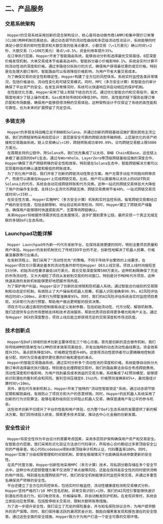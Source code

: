 ##  **二、产品服务**

### **交易系统架构**

     Hopper的交易系统采用创新的混合架构设计，核心是将自动做市商(AMM)和集中限价订单簿(CLOB)两种机制完美结合。通过动态调节的流动性曲线和多层级流动性池设计，系统能够同时满足小额交易的即时性需求和大额交易的低滑点要求，小额交易（\<1万美元）确认时间\<2秒，大额交易（\>100万美元）滑点\<0.5%，资金利用率提升35%。  
     在订单执行层面，Hopper开发了智能路由系统，能够自动分析和选择最优交易路径。8层深度价格发现机制，大单交易成本节省最高达40%，智能拆分最小价格影响0.1%。系统会实时计算不同流动性池的深度和价格，通过多路径分拆执行的方式，确保用户获得最优惠的成交价格。特别是在处理大额订单时，智能路由可以有效降低价格影响，为用户节省大量交易成本。  
     为了确保交易的安全性和稳定性，Hopper构建了全方位的风控体系。系统实时监控各类异常情况，包括价格波动、流动性变化和可疑交易模式。同时，MPC（多方安全计算）和智能合约审计确保了平台资产的安全。在发生异常情况时，系统可以快速响应并启动相应的保护机制。  
     在性能优化方面，Hopper采用了链上和链下结合的方式。通过优化智能合约和交易指令，最大限度地减少了链上操作成本。Gas成本较传统DEX降低30%。同时，高性能的链下服务处理订单匹配和市场数据，确保用户能够获得流畅的交易体验。这种架构设计不仅保证了系统的高性能和可靠性，也为未来的扩展预留了充足空间。

### **多链支持**

     Hopper的多链支持战略立足于BNB和Solana，并通过创新的跨链基础设施扩展到其他主流公链。我们的跨链架构采用双层设计：底层是安全可靠的跨链消息传输网络，上层是优化的资产桥接和交易路由系统。链上交易确认\<1秒，跨链转账成功率99.99%，日均跨链交易额上限5000万美元。  
     在首期支持的公链中，除Solana外，我们优先集成了以太坊、BNB Chain和Base，这些链上承载了最活跃的DeFi生态。通过与Wormhole、LayerZero等顶级跨链基础设施的深度合作，Hopper确保了资产跨链转移的安全性和效率。特别是在Solana生态中，智能跨链解决方案可以实现毫秒级的确认速度和极低的转账成本。  
     为了优化用户体验，我们开发了创新的跨链流动性聚合方案。用户无需手动在不同链间转移资产，而是可以直接在Hopper上完成跨链交易。比如，用户可以直接用以太坊上的USDT购买Solana上的代币，系统会自动完成跨链转账和代币兑换。这种一站式的跨链交易体验大大降低了用户的操作复杂度。支持15+主流代币跨链互换，跨链交易费用节省40%，一站式跨链交易完成时间\<15秒.。  
     在安全性方面，Hopper实施MPC（多方安全计算）机制和实时监控系统。每笔跨链交易都经过严格的安全检查，包括金额限制、地址验证和异常检测。同时，Hopper建立了跨链资产储备池，确保用户能够随时快速提取资产，无需等待跨链确认。  
     未来Hopper将根据市场需求和生态发展情况，逐步扩展到更多公链，最终实现一个真正无缝互联的多链DeFi生态系统。  

### **Launchpad功能详解**

     Hopper Launchpad作为新一代代币发射平台，在保持高效便捷的同时，特别注重项目质量和用户体验。Hopper的发射机制优化了传统IDO平台的不足，创新性地解决了机器人抢筹、价格暴涨暴跌等行业痛点。  
     在发射流程上，我们采用了"流动性优先"的策略。不同于传统平台繁琐的上线要求，在Hopper项目方只需满足基本的流动性条件即可在Hopper DEX上线交易。项目上线时间缩短至15分钟，初始流动性要求最低10万美元，首日交易深度保障500万美元。这种机制既确保了充足的市场流动性，又大大缩短了项目从发射到交易的时间窗口。特别是对于MEME代币项目，这种快速高效的发射机制能够更好地把握市场热度。  
     为了保护用户利益，Hopper设计了创新的反倾销和防机器人系统。通过智能合约级别的交易限制和动态定价机制，有效防止了大户操纵和机器人抢筹。机器人识别准确率99.9%，AI风险评估响应时间\<100ms，异常行为预警准确率95%。同时，我们的AI风险评估系统会实时监控项目表现，对异常行为进行预警，帮助用户做出更明智的投资决策。  
     项目方可以通过直观的控制面板自定义发射参数，包括初始流动性、代币分配、解锁机制等。我们还提供专业的市场营销支持和技术咨询服务，帮助优质项目获得更多曝光和用户关注。通过与Hopper DEX的深度整合，项目上线后能立即获得充足的交易深度和市场活跃度。  

### **技术创新点**

     Hopper在DeFi领域的技术创新主要体现在三个核心方面。首先是创新的混合做市机制，我们将传统AMM的简单性与CLMM的资本效率完美结合，开发出独特的动态流动性曲线算法。资金效率提升35%，滑点损失降低50%，价格稳定性提升40%。这使得流动性提供者可以更精确地控制资金分配，同时为交易者提供更优惠的价格和更低的滑点。  
     Hopper的智能交易路由系统，通过实时分析多个流动性池的深度和价格，系统能够自动拆分大额订单并选择最优执行路径。特别是在处理跨链交易时，我们的路由算法会综合考虑跨链费用、流动性深度和价格影响，为用户找到最具成本效益的交易方案。系统集成了AI预测模型，能够提前识别潜在的套利机会和风险。套利空间压缩至0.1%以内，价格预测准确率85%+，最优路径计算时间\<10ms。  
     另外，是在代币发射机制上。Hopper开发了独特的"流动性智能锁定"系统，通过动态调节锁定期和解锁曲线，有效防止了项目方和大户的恶意倾销。同时，Hopper的反机器人系统采用了创新的行为识别算法，能够在毫秒级别区分并阻止机器人交易，确保普通用户有公平的参与机会。  
     这些技术创新不仅提升了平台的性能和用户体验，也为整个DeFi生态系统的发展提供了新的解决方案。我们将持续投入研发，探索更多技术突破，推动去中心化金融的创新发展。  

### **安全性设计**

     Hopper将安全性作为平台设计的首要考虑因素，采用多层防护架构确保用户资产和交易安全。在智能合约层面，我们采用形式化验证方法进行代码审计，所有核心合约都经过多家顶级安全公司的严格审查。核心代码codebase得到4家顶级审计机构认证，代码覆盖率100%。同时，Hopper实施了分级权限管理和时间锁机制，即使在极端情况下也能确保系统参数更新的安全性。  
     在资产托管方面，Hopper创新性地采用MPC（多方计算）技术，将私钥分散存储在多个安全节点中。这种分布式密钥管理方案不仅消除了单点故障风险，还能在保持高安全性的同时提供流畅的用户体验。特别是在处理跨链资产时，我们的安全机制能够实时监控异常交易，并通过多重签名确保资产转移的安全性。  
     平台还建立了全方位的风控体系，包括实时价格监控、流动性健康度检测和交易模式分析。Hopper坚持严格的7/10 MPC签名机制，异常交易识别\<1秒。我们的AI风控引擎能够快速识别潜在的攻击行为，如闪电贷攻击、价格操纵等，并自动触发防护机制。在发现异常时，系统会立即启动应急预案，包括暂停相关交易对、限制大额转账等措施。  
     为了进一步提升安全性，我们设立了充足的保险基金，并与知名保险协议合作，为用户提供额外的资产保障。同时，我们保持着活跃的漏洞赏金计划，鼓励白帽黑客发现和报告潜在的安全隐患。通过这些全面的安全措施，Hopper致力于为用户打造一个安全可靠的交易环境。  
